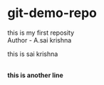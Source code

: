 # git-demo-repo
this is my first reposity
<br>
Author - A.sai krishna
<p>this is sai krishna</p>
<br>
<b>this is another line</b>
